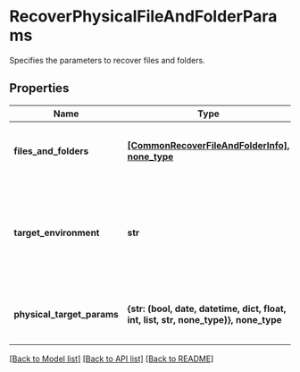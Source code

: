 # RecoverPhysicalFileAndFolderParams

Specifies the parameters to recover files and folders.

## Properties
Name | Type | Description | Notes
------------ | ------------- | ------------- | -------------
**files_and_folders** | [**[CommonRecoverFileAndFolderInfo], none_type**](CommonRecoverFileAndFolderInfo.md) | Specifies the information about the files and folders to be recovered. | 
**target_environment** | **str** | Specifies the environment of the recovery target. The corresponding params below must be filled out. | defaults to "kPhysical"
**physical_target_params** | **{str: (bool, date, datetime, dict, float, int, list, str, none_type)}, none_type** | Specifies the parameters to recover to a Physical target. | [optional] 

[[Back to Model list]](../README.md#documentation-for-models) [[Back to API list]](../README.md#documentation-for-api-endpoints) [[Back to README]](../README.md)


